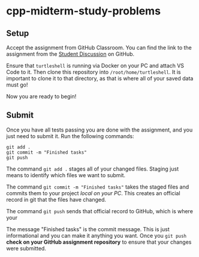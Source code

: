 # cpp-midterm-study-problems

## Setup

Accept the assignment from GitHub Classroom. You can find the link to the assignment from the [Student Discussion](https://github.com/orgs/ruc-sci-comp/teams/students) on GitHub.

Ensure that `turtleshell` is running via Docker on your PC and attach VS Code to it. Then clone this repository into `/root/home/turtleshell`. It is important to clone it to that directory, as that is where all of your saved data must go!

Now you are ready to begin!

## Submit

Once you have all tests passing you are done with the assignment, and you just need to submit it. Run the following commands:

```shell
git add .
git commit -m "Finished tasks"
git push
```

The command `git add .` stages all of your changed files. Staging just means to identify which files we want to submit.

The command `git commit -m "Finished tasks"` takes the staged files and commits them to your project *local on your PC*. This creates an official record in git that the files have changed.

The command `git push` sends that official record to GitHub, which is where your

The message "Finished tasks" is the commit message. This is just informational and you can make it anything you want. Once you `git push` **check on your GitHub assignment repository** to ensure that your changes were submitted.
